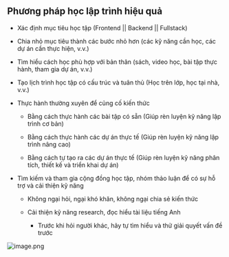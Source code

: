 ## Phương pháp học lập trình hiệu quả

- Xác định mục tiêu học tập (Frontend || Backend || Fullstack)

- Chia nhỏ mục tiêu thành các bước nhỏ hơn (các kỹ năng cần học, các dự án cần thực hiện, v.v.)

- Tìm hiểu cách học phù hợp với bản thân (sách, video học, bài tập thực hành, tham gia dự án, v.v.)

- Tạo lịch trình học tập có cấu trúc và tuân thủ (Học trên lớp, học tại nhà, v.v.)

- Thực hành thường xuyên để củng cố kiến thức

  - Bằng cách thực hành các bài tập có sẵn (Giúp rèn luyện kỹ năng lập trình cơ bản)

  - Bằng cách thực hành các dự án thực tế (Giúp rèn luyện kỹ năng lập trình nâng cao)

  - Bằng cách tự tạo ra các dự án thực tế (Giúp rèn luyện kỹ năng phân tích, thiết kế và triển khai dự án)

- Tìm kiếm và tham gia cộng đồng học tập, nhóm thảo luận để có sự hỗ trợ và cải thiện kỹ năng

  - Không ngại hỏi, ngại khó khăn, không ngại chia sẻ kiến thức

  - Cải thiện kỹ năng research, đọc hiểu tài liệu tiếng Anh

    - Trước khi hỏi người khác, hãy tự tìm hiểu và thử giải quyết vấn đề trước

![image.png](https://files.fullstack.edu.vn/f8-prod/public-images/648431c822bd8.png)
